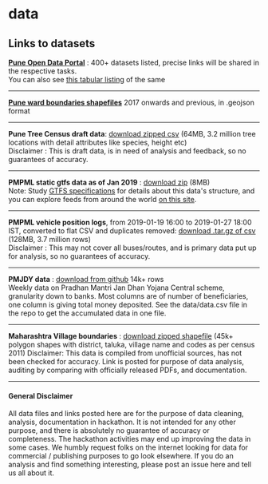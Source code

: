 # data
## Links to datasets

**[Pune Open Data Portal](http://opendata.punecorporation.org)** : 400+ datasets listed, precise links will be shared in the respective tasks.  
You can also see [this tabular listing](https://drive.google.com/open?id=10DQBIXHcC5LvRD6z-kpFbC20Hv7xen9yYzO6AWPU6HE) of the same

----

**[Pune ward boundaries shapefiles](https://github.com/datameet-pune/datameet-pune.github.io/tree/master/maps)** 2017 onwards and previous, in .geojson format

----

**Pune Tree Census draft data**: [download zipped csv](http://nikhilvj.co.in/files/trees/trees_all_clean1.csv.zip) (64MB, 3.2 million tree locations with detail attributes like species, height etc)  
Disclaimer : This is draft data, is in need of analysis and feedback, so no guarantees of accuracy.

----

**PMPML static gtfs data as of Jan 2019** : [download zip](http://nikhilvj.co.in/files/pmpml/pmpml-gtfs.zip) (8MB)  
Note: Study [GTFS specifications](https://developers.google.com/transit/) for details about this data's structure, and you can explore feeds from around the world [on this site](https://transitfeeds.com/).

----

**PMPML vehicle position logs**, from 2019-01-19 16:00 to 2019-01-27 18:00 IST, converted to flat CSV and duplicates removed:
 [download .tar.gz of csv](http://nikhilvj.co.in/files/pmpml/pmpml_gpslogs_19.1.19_4pm_to_27.1.19_6pm.tar.gz) (128MB, 3.7 million rows)  
Disclaimer : This may not cover all buses/routes, and is primary data put up for analysis, so no guarantees of accuracy.

----

**PMJDY data** : [download from github](https://github.com/datameet-pune/pmjdy) 14k+ rows  
Weekly data on Pradhan Mantri Jan Dhan Yojana Central scheme, granularity down to banks. Most columns are of number of beneficiaries, one column is giving total money deposited. See the data/data.csv file in the repo to get the accumulated data in one file.

----
  
**Maharashtra Village boundaries** : [download zipped shapefile](https://drive.google.com/open?id=0B3gxOiUzXTR-RVdZNXh4X1huUG8) (45k+ polygon shapes with district, taluka, village name and codes as per census 2011) 
Disclaimer: This data is compiled from unofficial sources, has not been checked for accuracy. Link is posted for purpose of data analysis, auditing by comparing with officially released PDFs, and documentation.

----


#### General Disclaimer
All data files and links posted here are for the purpose of data cleaning, analysis, documentation in hackathon. It is not intended for any other purpose, and there is absolutely no guarantee of accuracy or completeness. The hackathon activities may end up improving the data in some cases. We humbly request folks on the internet looking for data for commercial / publishing purposes to go look elsewhere. If you do an analysis and find something interesting, please post an issue here and tell us all about it.
